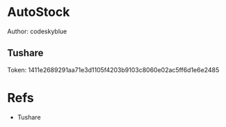 # AutoStock
Author: codeskyblue

## Tushare
Token: 1411e2689291aa71e3d1105f4203b9103c8060e02ac5ff6d1e6e2485

# Refs
- Tushare
